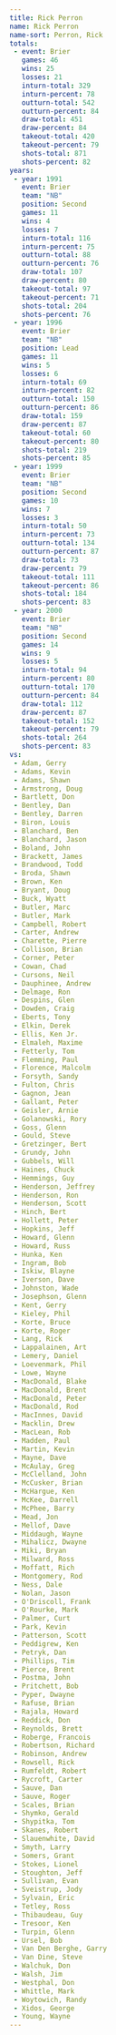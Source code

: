 ```yaml
---
title: Rick Perron
name: Rick Perron
name-sort: Perron, Rick
totals:
 - event: Brier
   games: 46
   wins: 25
   losses: 21
   inturn-total: 329
   inturn-percent: 78
   outturn-total: 542
   outturn-percent: 84
   draw-total: 451
   draw-percent: 84
   takeout-total: 420
   takeout-percent: 79
   shots-total: 871
   shots-percent: 82
years:
 - year: 1991
   event: Brier
   team: "NB"
   position: Second
   games: 11
   wins: 4
   losses: 7
   inturn-total: 116
   inturn-percent: 75
   outturn-total: 88
   outturn-percent: 76
   draw-total: 107
   draw-percent: 80
   takeout-total: 97
   takeout-percent: 71
   shots-total: 204
   shots-percent: 76
 - year: 1996
   event: Brier
   team: "NB"
   position: Lead
   games: 11
   wins: 5
   losses: 6
   inturn-total: 69
   inturn-percent: 82
   outturn-total: 150
   outturn-percent: 86
   draw-total: 159
   draw-percent: 87
   takeout-total: 60
   takeout-percent: 80
   shots-total: 219
   shots-percent: 85
 - year: 1999
   event: Brier
   team: "NB"
   position: Second
   games: 10
   wins: 7
   losses: 3
   inturn-total: 50
   inturn-percent: 73
   outturn-total: 134
   outturn-percent: 87
   draw-total: 73
   draw-percent: 79
   takeout-total: 111
   takeout-percent: 86
   shots-total: 184
   shots-percent: 83
 - year: 2000
   event: Brier
   team: "NB"
   position: Second
   games: 14
   wins: 9
   losses: 5
   inturn-total: 94
   inturn-percent: 80
   outturn-total: 170
   outturn-percent: 84
   draw-total: 112
   draw-percent: 87
   takeout-total: 152
   takeout-percent: 79
   shots-total: 264
   shots-percent: 83
vs:
 - Adam, Gerry
 - Adams, Kevin
 - Adams, Shawn
 - Armstrong, Doug
 - Bartlett, Don
 - Bentley, Dan
 - Bentley, Darren
 - Biron, Louis
 - Blanchard, Ben
 - Blanchard, Jason
 - Boland, John
 - Brackett, James
 - Brandwood, Todd
 - Broda, Shawn
 - Brown, Ken
 - Bryant, Doug
 - Buck, Wyatt
 - Butler, Marc
 - Butler, Mark
 - Campbell, Robert
 - Carter, Andrew
 - Charette, Pierre
 - Collison, Brian
 - Corner, Peter
 - Cowan, Chad
 - Cursons, Neil
 - Dauphinee, Andrew
 - Delmage, Ron
 - Despins, Glen
 - Dowden, Craig
 - Eberts, Tony
 - Elkin, Derek
 - Ellis, Ken Jr.
 - Elmaleh, Maxime
 - Fetterly, Tom
 - Flemming, Paul
 - Florence, Malcolm
 - Forsyth, Sandy
 - Fulton, Chris
 - Gagnon, Jean
 - Gallant, Peter
 - Geisler, Arnie
 - Golanowski, Rory
 - Goss, Glenn
 - Gould, Steve
 - Gretzinger, Bert
 - Grundy, John
 - Gubbels, Will
 - Haines, Chuck
 - Hemmings, Guy
 - Henderson, Jeffrey
 - Henderson, Ron
 - Henderson, Scott
 - Hinch, Bert
 - Hollett, Peter
 - Hopkins, Jeff
 - Howard, Glenn
 - Howard, Russ
 - Hunka, Ken
 - Ingram, Bob
 - Iskiw, Blayne
 - Iverson, Dave
 - Johnston, Wade
 - Josephson, Glenn
 - Kent, Gerry
 - Kieley, Phil
 - Korte, Bruce
 - Korte, Roger
 - Lang, Rick
 - Lappalainen, Art
 - Lemery, Daniel
 - Loevenmark, Phil
 - Lowe, Wayne
 - MacDonald, Blake
 - MacDonald, Brent
 - MacDonald, Peter
 - MacDonald, Rod
 - MacInnes, David
 - Macklin, Drew
 - MacLean, Rob
 - Madden, Paul
 - Martin, Kevin
 - Mayne, Dave
 - McAulay, Greg
 - McClelland, John
 - McCusker, Brian
 - McHargue, Ken
 - McKee, Darrell
 - McPhee, Barry
 - Mead, Jon
 - Mellof, Dave
 - Middaugh, Wayne
 - Mihalicz, Dwayne
 - Miki, Bryan
 - Milward, Ross
 - Moffatt, Rich
 - Montgomery, Rod
 - Ness, Dale
 - Nolan, Jason
 - O'Driscoll, Frank
 - O'Rourke, Mark
 - Palmer, Curt
 - Park, Kevin
 - Patterson, Scott
 - Peddigrew, Ken
 - Petryk, Dan
 - Phillips, Tim
 - Pierce, Brent
 - Postma, John
 - Pritchett, Bob
 - Pyper, Dwayne
 - Rafuse, Brian
 - Rajala, Howard
 - Reddick, Don
 - Reynolds, Brett
 - Roberge, Francois
 - Robertson, Richard
 - Robinson, Andrew
 - Rowsell, Rick
 - Rumfeldt, Robert
 - Rycroft, Carter
 - Sauve, Dan
 - Sauve, Roger
 - Scales, Brian
 - Shymko, Gerald
 - Shypitka, Tom
 - Skanes, Robert
 - Slauenwhite, David
 - Smyth, Larry
 - Somers, Grant
 - Stokes, Lionel
 - Stoughton, Jeff
 - Sullivan, Evan
 - Sveistrup, Jody
 - Sylvain, Eric
 - Tetley, Ross
 - Thibaudeau, Guy
 - Tresoor, Ken
 - Turpin, Glenn
 - Ursel, Bob
 - Van Den Berghe, Garry
 - Van Dine, Steve
 - Walchuk, Don
 - Walsh, Jim
 - Westphal, Don
 - Whittle, Mark
 - Woytowich, Randy
 - Xidos, George
 - Young, Wayne
---
```

